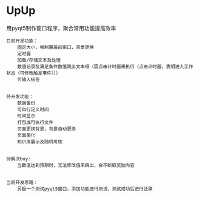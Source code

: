 # UpUp
用pyqt5制作窗口程序，聚合常用功能提高效率


    目前开发功能： 
        固定大小，强制置最前窗口，背景更换
        定时器
        加载/存储文本及处理
        数值记录及满足条件数值跳出文本框（需点击计时器来执行（点击计时器，表明进入工作状态（可修改触发事件）））
        可输入标签


    待开发功能：
        数据备份
        可自行定义时间
        时间显示
        打包成可执行文件
        页面更换背景，背景自动更换
        页面美化
        知识库展示及随机考核


    待解决buy:
        当数值达到预期时，无法修改值来跳出，会不断取奖励内容


    当前开发思路：
        另起一个测试pyqt5窗口，添加功能进行测试，测试成功后进行迁移




